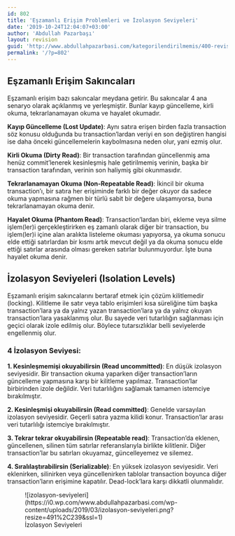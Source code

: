 ```yaml
---
id: 802
title: 'Eşzamanlı Erişim Problemleri ve İzolasyon Seviyeleri'
date: '2019-10-24T12:04:07+03:00'
author: 'Abdullah Pazarbaşı'
layout: revision
guid: 'http://www.abdullahpazarbasi.com/kategorilendirilmemis/400-revision-v1'
permalink: '/?p=802'
---
```


## Eşzamanlı Erişim Sakıncaları

Eşzamanlı erişim bazı sakıncalar meydana getirir. Bu sakıncalar 4 ana senaryo olarak açıklanmış ve yerleşmiştir. Bunlar kayıp güncelleme, kirli okuma, tekrarlanamayan okuma ve hayalet okumadır.

**Kayıp Güncelleme (Lost Update)**: Aynı satıra erişen birden fazla transaction söz konusu olduğunda bu transaction’lardan veriyi en son değiştiren hangisi ise daha önceki güncellemelerin kaybolmasına neden olur, yani ezmiş olur.

**Kirli Okuma (Dirty Read)**: Bir transaction tarafından güncellenmiş ama henüz commit’lenerek kesinleşmiş hale getirilmemiş verinin, başka bir transaction tarafından, verinin son haliymiş gibi okunmasıdır.

**Tekrarlanamayan Okuma (Non-Repeatable Read)**: İkincil bir okuma transaction’ı, bir satıra her erişiminde farklı bir değer okuyor da sadece okuma yapmasına rağmen bir türlü sabit bir değere ulaşamıyorsa, buna tekrarlanamayan okuma denir.

**Hayalet Okuma (Phantom Read)**: Transaction’lardan biri, ekleme veya silme işlem(ler)i gerçekleştirirken eş zamanlı olarak diğer bir transaction, bu işlem(ler)i içine alan aralıkta listeleme okuması yapıyorsa, ya okuma sonucu elde ettiği satırlardan bir kısmı artık mevcut değil ya da okuma sonucu elde ettiği satırlar arasında olması gereken satırlar bulunmuyordur. İşte buna hayalet okuma denir.

## İzolasyon Seviyeleri (Isolation Levels)

Eşzamanlı erişim sakıncalarını bertaraf etmek için çözüm kilitlemedir (locking). Kilitleme ile satır veya tablo erişimleri kısa süreliğine tüm başka transaction’lara ya da yalnız yazan transaction’lara ya da yalnız okuyan transaction’lara yasaklanmış olur. Bu sayede veri tutarlılığın sağlanması için geçici olarak izole edilmiş olur. Böylece tutarsızlıklar belli seviyelerde engellenmiş olur.

### 4 İzolasyon Seviyesi:

**1. Kesinleşmemişi okuyabilirsin (Read uncommitted)**: En düşük izolasyon seviyesidir. Bir transaction okuma yaparken diğer transaction’ların güncelleme yapmasına karşı bir kilitleme yapılmaz. Transaction’lar birbirinden izole değildir. Veri tutarlılığını sağlamak tamamen istemciye bırakılmıştır.

**2. Kesinleşmişi okuyabilirsin (Read committed)**: Genelde varsayılan izolasyon seviyesidir. Geçerli satıra yazma kilidi konur. Transaction’lar arası veri tutarlılığı istemciye bırakılmıştır.

**3. Tekrar tekrar okuyabilirsin (Repeatable read)**: Transaction’da eklenen, güncellenen, silinen tüm satırlar referanslarıyla birlikte kilitlenir. Diğer transaction’lar bu satırları okuyamaz, güncelleyemez ve silemez.

**4. Sıralılaştırabilirsin (Serializable)**: En yüksek izolasyon seviyesidir. Veri eklenirken, silinirken veya güncellenirken tablolar transaction boyunca diğer transaction’ların erişimine kapatılır. Dead-lock’lara karşı dikkatli olunmalıdır.

<div class="wp-block-image image-background-white"><figure class="aligncenter">![izolasyon-seviyeleri](https://i0.wp.com/www.abdullahpazarbasi.com/wp-content/uploads/2019/03/izolasyon-seviyeleri.png?resize=491%2C239&ssl=1)<figcaption>İzolasyon Seviyeleri</figcaption></figure></div>
